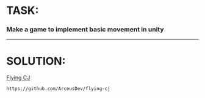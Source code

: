 # TASK:
### Make a game to implement basic movement in unity
___

# SOLUTION:

[Flying CJ](https://github.com/ArceusDev/flying-cj)

    https://github.com/ArceusDev/flying-cj
